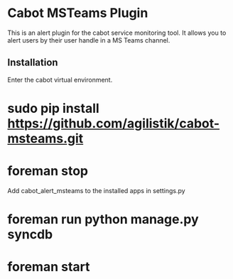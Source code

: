 Cabot MSTeams Plugin
=====

This is an alert plugin for the cabot service monitoring tool. It allows you to alert users by their user handle in a MS Teams channel.

## Installation
Enter the cabot virtual environment.
# sudo pip install https://github.com/agilistik/cabot-msteams.git
# foreman stop
Add cabot_alert_msteams to the installed apps in settings.py
# foreman run python manage.py syncdb
# foreman start
